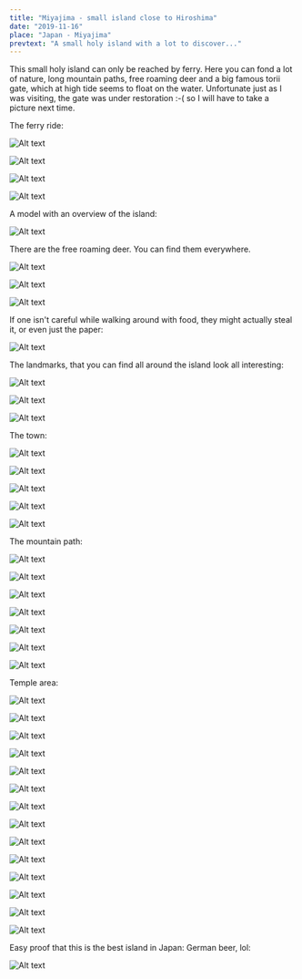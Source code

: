 ```yaml
---
title: "Miyajima - small island close to Hiroshima"
date: "2019-11-16"
place: "Japan - Miyajima"
prevtext: "A small holy island with a lot to discover..."
---
```


This small holy island can only be reached by ferry. Here you can fond a lot of nature, long mountain paths,
free roaming deer and a big famous torii gate, which at high tide seems to float on the water. Unfortunate just as I was visiting,
the gate was under restoration :-( so I will have to take a picture next time.


The ferry ride:

![Alt text](/static/post-media/visiting-the-island-miyajima/20191108_134244.jpg#postimgtype)

![Alt text](/static/post-media/visiting-the-island-miyajima/20191108_134315.jpg#postimgtype)

![Alt text](/static/post-media/visiting-the-island-miyajima/20191108_134421.jpg#postimgtype)

![Alt text](/static/post-media/visiting-the-island-miyajima/20191108_135033.jpg#postimgtype)



A model with an overview of the island:

![Alt text](/static/post-media/visiting-the-island-miyajima/20191108_135450.jpg#postimgtype)

There are the free roaming deer. You can find them everywhere. 

![Alt text](/static/post-media/visiting-the-island-miyajima/20191108_135609.jpg#postimgtype)

![Alt text](/static/post-media/visiting-the-island-miyajima/20191108_135640.jpg#postimgtype)

![Alt text](/static/post-media/visiting-the-island-miyajima/20191108_142207.jpg#postimgtype)

If one isn't careful while walking around with food, they might actually steal it,
or even just the paper:


![Alt text](/static/post-media/visiting-the-island-miyajima/20191108_135851.jpg#postimgtype)

The landmarks, that you can find all around the island look all interesting:


![Alt text](/static/post-media/visiting-the-island-miyajima/20191108_140035.jpg#postimgtype)

![Alt text](/static/post-media/visiting-the-island-miyajima/20191108_140702.jpg#postimgtype)

![Alt text](/static/post-media/visiting-the-island-miyajima/20191108_140008.jpg#postimgtype)

The town:

![Alt text](/static/post-media/visiting-the-island-miyajima/20191108_142317.jpg#postimgtype)

![Alt text](/static/post-media/visiting-the-island-miyajima/20191108_142405.jpg#postimgtype)

![Alt text](/static/post-media/visiting-the-island-miyajima/20191108_142459.jpg#postimgtype)

![Alt text](/static/post-media/visiting-the-island-miyajima/20191108_142635.jpg#postimgtype)

![Alt text](/static/post-media/visiting-the-island-miyajima/20191108_144502.jpg#postimgtype)

The mountain path:


![Alt text](/static/post-media/visiting-the-island-miyajima/20191108_144624.jpg#postimgtype)

![Alt text](/static/post-media/visiting-the-island-miyajima/20191108_144721.jpg#postimgtype)

![Alt text](/static/post-media/visiting-the-island-miyajima/20191108_144743.jpg#postimgtype)

![Alt text](/static/post-media/visiting-the-island-miyajima/20191108_144845.jpg#postimgtype)

![Alt text](/static/post-media/visiting-the-island-miyajima/20191108_145053.jpg#postimgtype)

![Alt text](/static/post-media/visiting-the-island-miyajima/20191108_145218.jpg#postimgtype)

![Alt text](/static/post-media/visiting-the-island-miyajima/20191108_145301.jpg#postimgtype)

Temple area:

![Alt text](/static/post-media/visiting-the-island-miyajima/20191108_145442.jpg#postimgtype)

![Alt text](/static/post-media/visiting-the-island-miyajima/20191108_145533.jpg#postimgtype)

![Alt text](/static/post-media/visiting-the-island-miyajima/20191108_145613.jpg#postimgtype)

![Alt text](/static/post-media/visiting-the-island-miyajima/20191108_145632.jpg#postimgtype)

![Alt text](/static/post-media/visiting-the-island-miyajima/20191108_145726.jpg#postimgtype)

![Alt text](/static/post-media/visiting-the-island-miyajima/20191108_145726.jpg#postimgtype)

![Alt text](/static/post-media/visiting-the-island-miyajima/20191108_150115.jpg#postimgtype)

![Alt text](/static/post-media/visiting-the-island-miyajima/20191108_150314.jpg#postimgtype)

![Alt text](/static/post-media/visiting-the-island-miyajima/20191108_150345.jpg#postimgtype)

![Alt text](/static/post-media/visiting-the-island-miyajima/20191108_150515.jpg#postimgtype)

![Alt text](/static/post-media/visiting-the-island-miyajima/20191108_150533.jpg#postimgtype)

![Alt text](/static/post-media/visiting-the-island-miyajima/20191108_150957.jpg#postimgtype)

![Alt text](/static/post-media/visiting-the-island-miyajima/20191108_152223.jpg#postimgtype)

![Alt text](/static/post-media/visiting-the-island-miyajima/20191108_153508.jpg#postimgtype)

Easy proof that this is the best island in Japan: German beer, lol:

![Alt text](/static/post-media/visiting-the-island-miyajima/20191108_162639.jpg#postimgtype)



